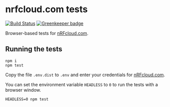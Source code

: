 # nrfcloud.com tests

[![Build Status](https://travis-ci.org/nRFCloud/nrfcloud.com-tests.svg?branch=master)](https://travis-ci.org/nRFCloud/nrfcloud.com-tests)
[![Greenkeeper badge](https://badges.greenkeeper.io/nRFCloud/nrfcloud.com-tests.svg)](https://greenkeeper.io/)

Browser-based tests for [nRFcloud.com](https://nRFcloud.com/).

## Running the tests

    npm i
    npm test

Copy the file `.env.dist` to `.env` and enter your credentials for [nRFcloud.com](https://nRFcloud.com/). 

You can set the environment variable `HEADLESS` to `0` to run the tests
with a browser window. 

    HEADLESS=0 npm test
